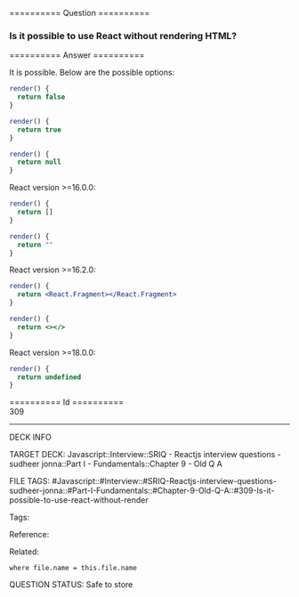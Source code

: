 ========== Question ==========  

### Is it possible to use React without rendering HTML?  

========== Answer ==========  

It is possible. Below are the possible options:

```jsx
render() {
  return false
}
```

```jsx
render() {
  return true
}
```

```jsx
render() {
  return null
}
```

React version >=16.0.0:

```jsx
render() {
  return []
}
```

```jsx
render() {
  return ""
}
```

React version >=16.2.0:

```jsx
render() {
  return <React.Fragment></React.Fragment>
}
```

```jsx
render() {
  return <></>
}
```

React version >=18.0.0:

```jsx
render() {
  return undefined
}
```

========== Id ==========  
309

---

DECK INFO

TARGET DECK: Javascript::Interview::SRIQ - Reactjs interview questions - sudheer jonna::Part I - Fundamentals::Chapter 9 - Old Q A

FILE TAGS: #Javascript::#Interview::#SRIQ-Reactjs-interview-questions-sudheer-jonna::#Part-I-Fundamentals::#Chapter-9-Old-Q-A::#309-Is-it-possible-to-use-react-without-render

Tags:

Reference:

Related:

```dataview
where file.name = this.file.name
```
QUESTION STATUS: Safe to store
